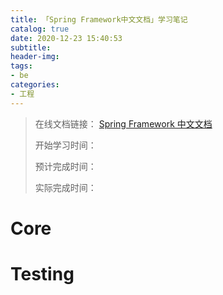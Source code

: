 ```yaml
---
title: 「Spring Framework中文文档」学习笔记
catalog: true
date: 2020-12-23 15:40:53
subtitle:
header-img:
tags:
- be
categories:
- 工程
---
```

> 在线文档链接：
> [Spring Framework 中文文档](https://www.docs4dev.com/docs/zh/spring-framework/5.1.3.RELEASE/reference) 
> 
> 开始学习时间：
> 
> 预计完成时间：
> 
> 实际完成时间：

# Core

# Testing

# 